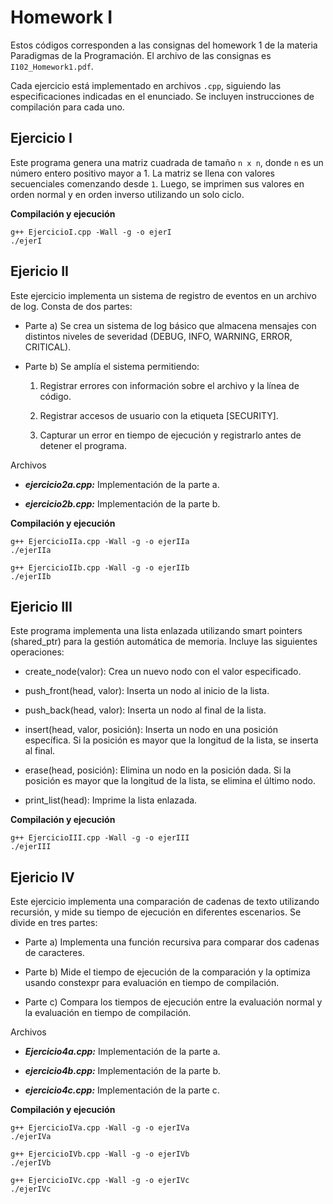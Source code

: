 # Homework I
Estos códigos corresponden a las consignas del homework 1 de la materia Paradigmas de la Programación. El archivo de las consignas es `I102_Homework1.pdf`.

Cada ejercicio está implementado en archivos `.cpp`, siguiendo las especificaciones indicadas en el enunciado. Se incluyen instrucciones de compilación para cada uno.

## Ejercicio I
Este programa genera una matriz cuadrada de tamaño `n x n`, donde `n` es un número entero positivo mayor a 1. La matriz se llena con valores secuenciales comenzando desde `1`. Luego, se imprimen sus valores en orden normal y en orden inverso utilizando un solo ciclo.

**Compilación y ejecución**

    g++ EjercicioI.cpp -Wall -g -o ejerI
    ./ejerI

## Ejericio II
Este ejercicio implementa un sistema de registro de eventos en un archivo de log.
Consta de dos partes:

* Parte a) Se crea un sistema de log básico que almacena mensajes con distintos niveles de severidad (DEBUG, INFO, WARNING, ERROR, CRITICAL).

* Parte b) Se amplía el sistema permitiendo:

    1. Registrar errores con información sobre el archivo y la línea de código.

    2. Registrar accesos de usuario con la etiqueta [SECURITY].

    3. Capturar un error en tiempo de ejecución y registrarlo antes de detener el programa.

Archivos
* **_ejercicio2a.cpp:_** Implementación de la parte a.

* **_ejercicio2b.cpp:_** Implementación de la parte b.

**Compilación y ejecución**

    g++ EjercicioIIa.cpp -Wall -g -o ejerIIa
    ./ejerIIa

    g++ EjercicioIIb.cpp -Wall -g -o ejerIIb
    ./ejerIIb

## Ejericio III
Este programa implementa una lista enlazada utilizando smart pointers (shared_ptr) para la gestión automática de memoria.
Incluye las siguientes operaciones:

* create_node(valor): Crea un nuevo nodo con el valor especificado.

* push_front(head, valor): Inserta un nodo al inicio de la lista.

* push_back(head, valor): Inserta un nodo al final de la lista.

* insert(head, valor, posición): Inserta un nodo en una posición específica. Si la posición es mayor que la longitud de la lista, se inserta al final.

* erase(head, posición): Elimina un nodo en la posición dada. Si la posición es mayor que la longitud de la lista, se elimina el último nodo.

* print_list(head): Imprime la lista enlazada.

**Compilación y ejecución**

    g++ EjercicioIII.cpp -Wall -g -o ejerIII
    ./ejerIII

## Ejericio IV
Este ejercicio implementa una comparación de cadenas de texto utilizando recursión, y mide su tiempo de ejecución en diferentes escenarios.
Se divide en tres partes:

* Parte a) Implementa una función recursiva para comparar dos cadenas de caracteres.

* Parte b) Mide el tiempo de ejecución de la comparación y la optimiza usando constexpr para evaluación en tiempo de compilación.

* Parte c) Compara los tiempos de ejecución entre la evaluación normal y la evaluación en tiempo de compilación.

Archivos
* ***_Ejercicio4a.cpp:_*** Implementación de la parte a.

* ***_ejercicio4b.cpp:_*** Implementación de la parte b.

* ***_ejercicio4c.cpp:_*** Implementación de la parte c.

**Compilación y ejecución**

    g++ EjercicioIVa.cpp -Wall -g -o ejerIVa
    ./ejerIVa

    g++ EjercicioIVb.cpp -Wall -g -o ejerIVb
    ./ejerIVb

    g++ EjercicioIVc.cpp -Wall -g -o ejerIVc
    ./ejerIVc

